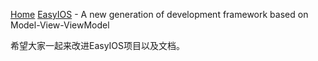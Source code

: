 [Home](Home) [EasyIOS](https://github.com/zhuchaowe/EasyIOS) - A new generation of development framework based on Model-View-ViewModel 

希望大家一起来改进EasyIOS项目以及文档。